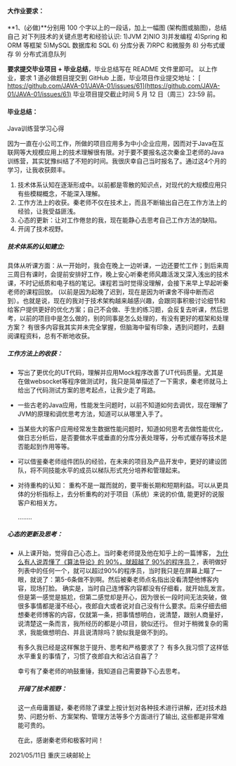 #### 大作业要求：

**1、(必做)**分别用 100 个字以上的一段话，加上一幅图 (架构图或脑图)，总结自己
对下列技术的关键点思考和经验认识:
1)JVM
2)NIO
3)并发编程
4)Spring 和 ORM 等框架
5)MySQL 数据库和 SQL
6) 分库分表
7)RPC 和微服务
8) 分布式缓存
9) 分布式消息队列

**要求提交毕业项目 + 毕业总结**，毕业总结写在 README 文件里即可。
以上作业，要求 1 道必做题目提交到 GitHub 上面，毕业项目作业提交地址：
[ https://github.com/JAVA-01/JAVA-01/issues/61](https://github.com/JAVA-01/JAVA-01/issues/61)
毕业项目提交截止时间 5 月 12 日（周三）23:59 前。



#### 毕业总结：

Java训练营学习心得



​       因为一直在小公司工作，所做的项目应用多为中小企业应用，因而对于Java在互联网等大规模应用上的技术理解很有限。对于要不要报名这次秦金卫老师的Java训练营，其实犹豫纠结了不短的时间。我很庆幸自己当时报名了。通过这4个月的学习，让我收获颇丰。 

1. 技术体系认知在逐渐形成中。以前都是零散的知识点，对现代的大规模应用只有些模糊概念，不能深入理解。
2. 工作方法上的收获。秦老师不仅在技术上，而且不断输出自己在工作方法上的经验，让我受益匪浅。
3. 心态的更新：让对工作倦怠的我，现在能静心去思考自己工作方法的缺陷。
4. 开阔了技术视野。

##### 技术体系的认知建立:

​        具体从听课方面：从一开始时，我会在晚上一边听课，一边还要忙工作；到后来周三周日有课时，会提前安排好工作，晚上安心听秦老师风趣活泼又深入浅出的技术课，不时记纸质和电子档的笔记。课程若当时觉得没理解，会接下来早上早起听秦老师的课程回放。 (以前是因为起晚了迟到，现在是因为听课舍不得中断而迟到）。也就是说，现在的我对于技术架构越来越感兴趣，会跟同事积极讨论细节和给客户提供更好的优化方案；自己不会做、手生的练习题，会反复去听课，然后思考，以前的项目中是怎么做的，别的同事是怎么处理的，有没有更好的框架和处理方案？  有很多内容我其实并未完全掌握，但脑海中留有印象，遇到问题时，去翻阅课程资料，总有不断地收获。

#####  工作方法上的收获：

- 写出了更优化的UT代码，理解并应用Mock程序改善了UT代码质量。尤其是在做websocket等程序做测试时，我只是简单描述了一下需求，秦老师就马上给出了代码测试方案的思考起点，让我少走了弯路。

- 一些古老的Java应用，性能发生问题时，以前不知道如何去调优，现在理解了JVM的原理和调优思考方法，知道可以从哪里入手了。

- 当某些大的客户应用经常发生数据性能问题时，知道如何思考去做性能优化，做日志分析后，是否要做水平或垂直的分库分表处理等，分布式缓存等技术是否能起到作用等等。

- 可以借鉴秦老师组件团队的经验，在未来的项目及产品开发中，更好的建设团队，将不同技能水平的成员以梯队形式充分培养和管理起来。

- 对待重构的认知： 重构不是一蹴而就的，要平衡长期和短期利益。可以从更具体的分析指标上，去分析重构的对于项目（系统）来说的价值, 能更好的说服客户和相关方。

  ........

##### 心态的更新及思考：

- 从上课开始，觉得自己心态上。当时秦老师提及他在知乎上的一篇博客， [为什么有人说弄懂了《算法导论》的 90%，就超越了 90%的程序员？](https://www.zhihu.com/question/315201616/answer/1756148937)，表明做好列表中的任何一个，就可以超过90%的程序员，当时我只是在屏幕上瞄了一眼，就说了：第5-6条做不到啊。然后被秦老师点名指出没看清楚他博客内容，现场打脸。 确实是，当时自己连博客内容都没有仔细看，就开始乱发言。 但是第一感觉是尴尬，但第二感觉却是开心，因为很长一段时间无法突破，做很多事情都是漫不经心，夜郎自大或者说对自己没有什么要求。后来仔细去细想秦老师博客的内容，仅就第一条，把事情想明白，说清楚，跟别人商量好，说清楚这一条而言，我所经历的都是小项目，貌似还行。 但对于稍微复杂的需求，我能做想明白、并且说清除吗？貌似我是做不到的。

  有多久我已经是这样懈怠于提升、思考和严格要求了？ 有多久我习惯了这样低水平重复的事情了，习惯了夜郎自大和沾沾自喜了？

  幸亏有了秦老师的响鼓重锤，我知道自己需要静下心去思考。

  

  ##### 开阔了技术视野：

  这一点毋庸置疑，秦老师除了课堂上按计划对各种技术进行讲解，还对技术趋势、问题分析、方案架构、管理方法等多个方面进行了输出, 这些都是非常难能可贵的。

  

  在此，感谢秦老师和极客时间！



​                                                                        2021/05/11日 重庆三峡邮轮上

